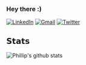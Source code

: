 ### Hey there :)

[![LinkedIn](https://img.shields.io/badge/-Phillip-blue?style=flat-square&logo=Linkedin&logoColor=white&link=https://www.linkedin.com/in/phillip-mortari-375b7261/)](https://www.linkedin.com/in/phillip-mortari-375b7261/)
[![Gmail](https://img.shields.io/badge/-pmortari-c14438?style=flat&logo=Gmail&logoColor=white)](mailto:pmortari@gmail.com)
[![Twitter](https://img.shields.io/badge/-@pmortari-%231DA1F2?style=flat-square&logo=twitter&logoColor=ffffff)](https://twitter.com/pmortari)


## 𝗦𝘁𝗮𝘁𝘀

![Phillip's github stats](https://github-readme-stats.vercel.app/api?username=pmortari&show_icons=true&theme=dracula)
